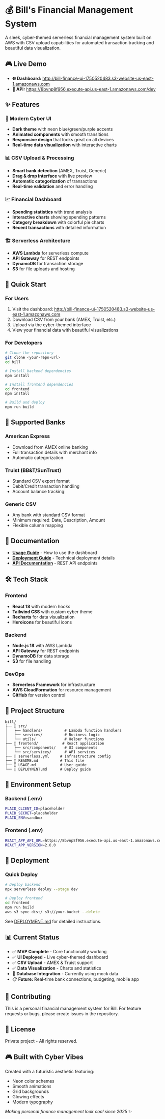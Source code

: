 # 💰 Bill's Financial Management System

A sleek, cyber-themed serverless financial management system built on AWS with CSV upload capabilities for automated transaction tracking and beautiful data visualization.

## 🎮 Live Demo

- **🌐 Dashboard:** http://bill-finance-ui-1750520483.s3-website-us-east-1.amazonaws.com
- **🔗 API:** https://8bvnp8f956.execute-api.us-east-1.amazonaws.com/dev

## ✨ Features

### 🎨 Modern Cyber UI
- **Dark theme** with neon blue/green/purple accents
- **Animated components** with smooth transitions
- **Responsive design** that looks great on all devices
- **Real-time data visualization** with interactive charts

### 📊 CSV Upload & Processing
- **Smart bank detection** (AMEX, Truist, Generic)
- **Drag & drop interface** with live preview
- **Automatic categorization** of transactions
- **Real-time validation** and error handling

### 📈 Financial Dashboard
- **Spending statistics** with trend analysis
- **Interactive charts** showing spending patterns
- **Category breakdown** with colorful pie charts
- **Recent transactions** with detailed information

### 🏗️ Serverless Architecture
- **AWS Lambda** for serverless compute
- **API Gateway** for REST endpoints
- **DynamoDB** for transaction storage
- **S3** for file uploads and hosting

## 🚀 Quick Start

### For Users
1. Visit the dashboard: http://bill-finance-ui-1750520483.s3-website-us-east-1.amazonaws.com
2. Download CSV from your bank (AMEX, Truist, etc.)
3. Upload via the cyber-themed interface
4. View your financial data with beautiful visualizations

### For Developers
```bash
# Clone the repository
git clone <your-repo-url>
cd bill

# Install backend dependencies
npm install

# Install frontend dependencies
cd frontend
npm install

# Build and deploy
npm run build
```

## 📱 Supported Banks

### American Express
- Download from AMEX online banking
- Full transaction details with merchant info
- Automatic categorization

### Truist (BB&T/SunTrust)
- Standard CSV export format
- Debit/Credit transaction handling
- Account balance tracking

### Generic CSV
- Any bank with standard CSV format
- Minimum required: Date, Description, Amount
- Flexible column mapping

## 📖 Documentation

- **[Usage Guide](USAGE.md)** - How to use the dashboard
- **[Deployment Guide](DEPLOYMENT.md)** - Technical deployment details
- **[API Documentation](API.md)** - REST API endpoints

## 🛠️ Tech Stack

### Frontend
- **React 18** with modern hooks
- **Tailwind CSS** with custom cyber theme
- **Recharts** for data visualization
- **Heroicons** for beautiful icons

### Backend
- **Node.js 18** with AWS Lambda
- **API Gateway** for REST endpoints
- **DynamoDB** for data storage
- **S3** for file handling

### DevOps
- **Serverless Framework** for infrastructure
- **AWS CloudFormation** for resource management
- **GitHub** for version control

## 🎯 Project Structure

```
bill/
├── 📁 src/
│   ├── handlers/          # Lambda function handlers
│   ├── services/          # Business logic
│   └── utils/             # Helper functions
├── 📁 frontend/           # React application
│   ├── src/components/    # UI components
│   └── src/services/      # API services
├── 📄 serverless.yml     # Infrastructure config
├── 📄 README.md          # This file
├── 📄 USAGE.md           # User guide
└── 📄 DEPLOYMENT.md      # Deploy guide
```

## 🔧 Environment Setup

### Backend (.env)
```bash
PLAID_CLIENT_ID=placeholder
PLAID_SECRET=placeholder
PLAID_ENV=sandbox
```

### Frontend (.env)
```bash
REACT_APP_API_URL=https://8bvnp8f956.execute-api.us-east-1.amazonaws.com/dev
REACT_APP_VERSION=2.0.0
```

## 🚀 Deployment

### Quick Deploy
```bash
# Deploy backend
npx serverless deploy --stage dev

# Deploy frontend
cd frontend
npm run build
aws s3 sync dist/ s3://your-bucket --delete
```

See [DEPLOYMENT.md](DEPLOYMENT.md) for detailed instructions.

## 📊 Current Status

- ✅ **MVP Complete** - Core functionality working
- ✅ **UI Deployed** - Live cyber-themed dashboard
- ✅ **CSV Upload** - AMEX & Truist support
- ✅ **Data Visualization** - Charts and statistics
- 🔄 **Database Integration** - Currently using mock data
- 📋 **Future:** Real-time bank connections, budgeting, mobile app

## 🤝 Contributing

This is a personal financial management system for Bill. For feature requests or bugs, please create issues in the repository.

## 📄 License

Private project - All rights reserved.

## 🎮 Built with Cyber Vibes

Created with a futuristic aesthetic featuring:
- Neon color schemes
- Smooth animations
- Grid backgrounds
- Glowing effects
- Modern typography

*Making personal finance management look cool since 2025* ✨